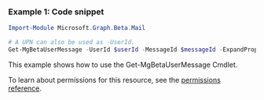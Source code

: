 ### Example 1: Code snippet

```powershellImport-Module Microsoft.Graph.Beta.Mail

# A UPN can also be used as -UserId.
Get-MgBetaUserMessage -UserId $userId -MessageId $messageId -ExpandProperty "singleValueExtendedProperties(`$filter=id eq 'String {66f5a359-4659-4830-9070-00047ec6ac6e} Name Color')"
```
This example shows how to use the Get-MgBetaUserMessage Cmdlet.
To learn about permissions for this resource, see the [permissions reference](/graph/permissions-reference).


